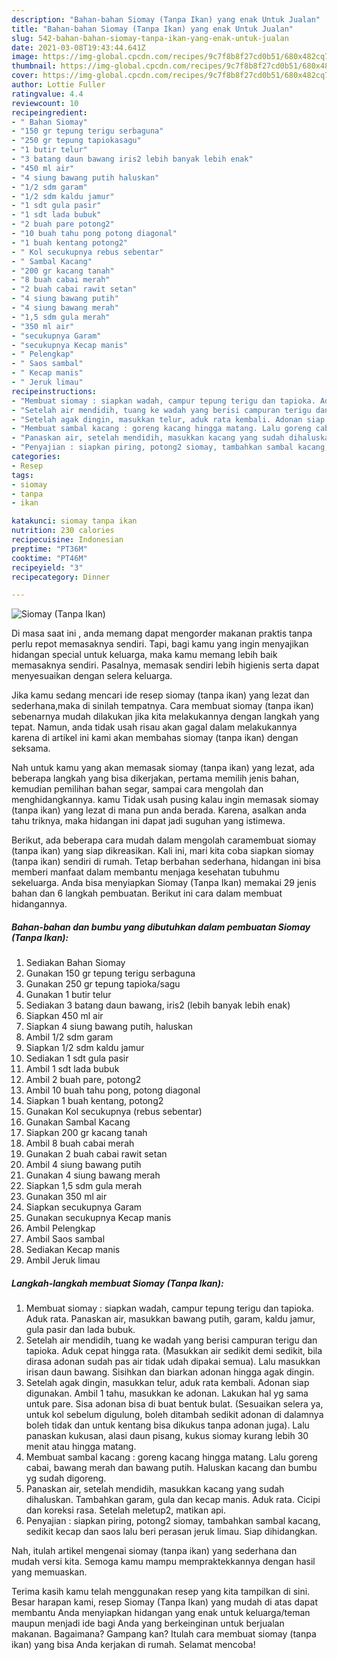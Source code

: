 ```yaml
---
description: "Bahan-bahan Siomay (Tanpa Ikan) yang enak Untuk Jualan"
title: "Bahan-bahan Siomay (Tanpa Ikan) yang enak Untuk Jualan"
slug: 542-bahan-bahan-siomay-tanpa-ikan-yang-enak-untuk-jualan
date: 2021-03-08T19:43:44.641Z
image: https://img-global.cpcdn.com/recipes/9c7f8b8f27cd0b51/680x482cq70/siomay-tanpa-ikan-foto-resep-utama.jpg
thumbnail: https://img-global.cpcdn.com/recipes/9c7f8b8f27cd0b51/680x482cq70/siomay-tanpa-ikan-foto-resep-utama.jpg
cover: https://img-global.cpcdn.com/recipes/9c7f8b8f27cd0b51/680x482cq70/siomay-tanpa-ikan-foto-resep-utama.jpg
author: Lottie Fuller
ratingvalue: 4.4
reviewcount: 10
recipeingredient:
- " Bahan Siomay"
- "150 gr tepung terigu serbaguna"
- "250 gr tepung tapiokasagu"
- "1 butir telur"
- "3 batang daun bawang iris2 lebih banyak lebih enak"
- "450 ml air"
- "4 siung bawang putih haluskan"
- "1/2 sdm garam"
- "1/2 sdm kaldu jamur"
- "1 sdt gula pasir"
- "1 sdt lada bubuk"
- "2 buah pare potong2"
- "10 buah tahu pong potong diagonal"
- "1 buah kentang potong2"
- " Kol secukupnya rebus sebentar"
- " Sambal Kacang"
- "200 gr kacang tanah"
- "8 buah cabai merah"
- "2 buah cabai rawit setan"
- "4 siung bawang putih"
- "4 siung bawang merah"
- "1,5 sdm gula merah"
- "350 ml air"
- "secukupnya Garam"
- "secukupnya Kecap manis"
- " Pelengkap"
- " Saos sambal"
- " Kecap manis"
- " Jeruk limau"
recipeinstructions:
- "Membuat siomay : siapkan wadah, campur tepung terigu dan tapioka. Aduk rata. Panaskan air, masukkan bawang putih, garam, kaldu jamur, gula pasir dan lada bubuk."
- "Setelah air mendidih, tuang ke wadah yang berisi campuran terigu dan tapioka. Aduk cepat hingga rata. (Masukkan air sedikit demi sedikit, bila dirasa adonan sudah pas air tidak udah dipakai semua). Lalu masukkan irisan daun bawang. Sisihkan dan biarkan adonan hingga agak dingin."
- "Setelah agak dingin, masukkan telur, aduk rata kembali. Adonan siap digunakan. Ambil 1 tahu, masukkan ke adonan. Lakukan hal yg sama untuk pare. Sisa adonan bisa di buat bentuk bulat. (Sesuaikan selera ya, untuk kol sebelum digulung, boleh ditambah sedikit adonan di dalamnya boleh tidak dan untuk kentang bisa dikukus tanpa adonan juga). Lalu panaskan kukusan, alasi daun pisang, kukus siomay kurang lebih 30 menit atau hingga matang."
- "Membuat sambal kacang : goreng kacang hingga matang. Lalu goreng cabai, bawang merah dan bawang putih. Haluskan kacang dan bumbu yg sudah digoreng."
- "Panaskan air, setelah mendidih, masukkan kacang yang sudah dihaluskan. Tambahkan garam, gula dan kecap manis. Aduk rata. Cicipi dan koreksi rasa. Setelah meletup2, matikan api."
- "Penyajian : siapkan piring, potong2 siomay, tambahkan sambal kacang, sedikit kecap dan saos lalu beri perasan jeruk limau. Siap dihidangkan."
categories:
- Resep
tags:
- siomay
- tanpa
- ikan

katakunci: siomay tanpa ikan 
nutrition: 230 calories
recipecuisine: Indonesian
preptime: "PT36M"
cooktime: "PT46M"
recipeyield: "3"
recipecategory: Dinner

---
```



![Siomay (Tanpa Ikan)](https://img-global.cpcdn.com/recipes/9c7f8b8f27cd0b51/680x482cq70/siomay-tanpa-ikan-foto-resep-utama.jpg)

Di masa  saat ini , anda memang dapat mengorder makanan praktis tanpa perlu repot memasaknya sendiri. Tapi, bagi kamu yang ingin menyajikan hidangan special untuk keluarga, maka kamu memang lebih baik memasaknya sendiri. Pasalnya, memasak sendiri lebih higienis serta dapat menyesuaikan dengan selera keluarga.

Jika kamu sedang mencari ide resep siomay (tanpa ikan) yang lezat dan sederhana,maka di sinilah tempatnya. Cara membuat siomay (tanpa ikan)  sebenarnya mudah dilakukan jika kita melakukannya dengan langkah yang tepat. Namun, anda tidak usah risau akan gagal dalam melakukannya 
karena di artikel ini kami akan membahas siomay (tanpa ikan) dengan seksama.  



Nah untuk kamu yang akan memasak siomay (tanpa ikan) yang lezat, ada beberapa langkah yang bisa dikerjakan, pertama memilih jenis bahan, kemudian pemilihan bahan segar, sampai cara mengolah dan menghidangkannya. kamu Tidak usah pusing kalau ingin memasak siomay (tanpa ikan) yang lezat di mana pun anda berada. Karena, asalkan anda  tahu triknya, maka hidangan ini dapat jadi suguhan yang istimewa.

Berikut, ada beberapa cara mudah dalam mengolah caramembuat siomay (tanpa ikan) yang siap dikreasikan. Kali ini, mari kita coba siapkan siomay (tanpa ikan) sendiri di rumah. Tetap berbahan sederhana, hidangan ini bisa memberi manfaat dalam membantu menjaga kesehatan tubuhmu sekeluarga. Anda bisa menyiapkan Siomay (Tanpa Ikan) memakai 29 jenis bahan dan 6 langkah pembuatan. Berikut ini cara dalam membuat hidangannya.

<!--inarticleads1-->

##### Bahan-bahan dan bumbu yang dibutuhkan dalam pembuatan Siomay (Tanpa Ikan):

1. Sediakan  Bahan Siomay
1. Gunakan 150 gr tepung terigu serbaguna
1. Gunakan 250 gr tepung tapioka/sagu
1. Gunakan 1 butir telur
1. Sediakan 3 batang daun bawang, iris2 (lebih banyak lebih enak)
1. Siapkan 450 ml air
1. Siapkan 4 siung bawang putih, haluskan
1. Ambil 1/2 sdm garam
1. Siapkan 1/2 sdm kaldu jamur
1. Sediakan 1 sdt gula pasir
1. Ambil 1 sdt lada bubuk
1. Ambil 2 buah pare, potong2
1. Ambil 10 buah tahu pong, potong diagonal
1. Siapkan 1 buah kentang, potong2
1. Gunakan  Kol secukupnya (rebus sebentar)
1. Gunakan  Sambal Kacang
1. Siapkan 200 gr kacang tanah
1. Ambil 8 buah cabai merah
1. Gunakan 2 buah cabai rawit setan
1. Ambil 4 siung bawang putih
1. Gunakan 4 siung bawang merah
1. Siapkan 1,5 sdm gula merah
1. Gunakan 350 ml air
1. Siapkan secukupnya Garam
1. Gunakan secukupnya Kecap manis
1. Ambil  Pelengkap
1. Ambil  Saos sambal
1. Sediakan  Kecap manis
1. Ambil  Jeruk limau




<!--inarticleads2-->

##### Langkah-langkah membuat Siomay (Tanpa Ikan):

1. Membuat siomay : siapkan wadah, campur tepung terigu dan tapioka. Aduk rata. Panaskan air, masukkan bawang putih, garam, kaldu jamur, gula pasir dan lada bubuk.
1. Setelah air mendidih, tuang ke wadah yang berisi campuran terigu dan tapioka. Aduk cepat hingga rata. (Masukkan air sedikit demi sedikit, bila dirasa adonan sudah pas air tidak udah dipakai semua). Lalu masukkan irisan daun bawang. Sisihkan dan biarkan adonan hingga agak dingin.
1. Setelah agak dingin, masukkan telur, aduk rata kembali. Adonan siap digunakan. Ambil 1 tahu, masukkan ke adonan. Lakukan hal yg sama untuk pare. Sisa adonan bisa di buat bentuk bulat. (Sesuaikan selera ya, untuk kol sebelum digulung, boleh ditambah sedikit adonan di dalamnya boleh tidak dan untuk kentang bisa dikukus tanpa adonan juga). Lalu panaskan kukusan, alasi daun pisang, kukus siomay kurang lebih 30 menit atau hingga matang.
1. Membuat sambal kacang : goreng kacang hingga matang. Lalu goreng cabai, bawang merah dan bawang putih. Haluskan kacang dan bumbu yg sudah digoreng.
1. Panaskan air, setelah mendidih, masukkan kacang yang sudah dihaluskan. Tambahkan garam, gula dan kecap manis. Aduk rata. Cicipi dan koreksi rasa. Setelah meletup2, matikan api.
1. Penyajian : siapkan piring, potong2 siomay, tambahkan sambal kacang, sedikit kecap dan saos lalu beri perasan jeruk limau. Siap dihidangkan.




Nah, itulah artikel mengenai  siomay (tanpa ikan)  yang sederhana dan mudah versi kita. Semoga kamu mampu mempraktekkannya dengan hasil yang memuaskan. 

Terima kasih kamu telah menggunakan resep yang kita tampilkan di sini. Besar harapan kami, resep  Siomay (Tanpa Ikan) yang mudah di atas dapat membantu Anda menyiapkan hidangan yang enak untuk keluarga/teman maupun menjadi ide bagi Anda yang berkeinginan untuk berjualan makanan. Bagaimana? Gampang kan? Itulah cara membuat siomay (tanpa ikan) yang bisa Anda kerjakan di rumah. Selamat mencoba!

